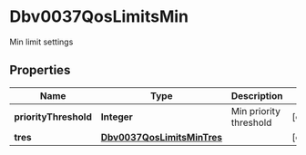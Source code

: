 

# Dbv0037QosLimitsMin

Min limit settings

## Properties

| Name | Type | Description | Notes |
|------------ | ------------- | ------------- | -------------|
|**priorityThreshold** | **Integer** | Min priority threshold |  [optional] |
|**tres** | [**Dbv0037QosLimitsMinTres**](Dbv0037QosLimitsMinTres.md) |  |  [optional] |




